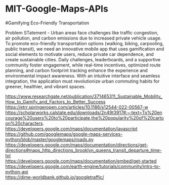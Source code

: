 # MIT-Google-Maps-APIs
#Gamifying Eco-Friendly Transportation

Problem STatement - 
Urban areas face challenges like traffic congestion, air pollution, and carbon emissions due to increased private vehicle usage. To promote eco-friendly transportation options (walking, biking, carpooling, public transit), we need an innovative mobile app that uses gamification and social elements to motivate users, reduce private car dependence, and create sustainable cities. Daily challenges, leaderboards, and a supportive community foster engagement, while real-time incentives, optimized route planning, and carbon footprint tracking enhance the experience and environmental impact awareness. With an intuitive interface and seamless integration, the application must revolutionize urban commuting habits for greener, healthier, and vibrant spaces.  

https://www.researchgate.net/publication/371465311_Sustainable_Mobility_How_to_Gamify_and_Factors_to_Better_Success  
https://etrr.springeropen.com/articles/10.1186/s12544-022-00567-w  
https://scholarworks.calstate.edu/downloads/2n49t3917#:~:text=To%20encourage%20users%20to%20participate,the%20popularity%20of%20cartoon%20characters.  
https://developers.google.com/maps/documentation/javascript  
https://github.com/googlemaps/google-maps-services-python/blob/master/googlemaps/roads.py  
https://developers.google.com/maps/documentation/directions/get-directions#maps_http_directions_brooklyn_queens_transit_departure_time-txt  
https://developers.google.com/maps/documentation/embed/get-started  
https://developers.google.com/earth-engine/tutorials/community/intro-to-python-api  
https://dime-worldbank.github.io/googletraffic/  
  
